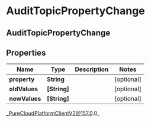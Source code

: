 # AuditTopicPropertyChange

## AuditTopicPropertyChange

## Properties

|Name | Type | Description | Notes|
|------------ | ------------- | ------------- | -------------|
| **property** | **String** |  | [optional] |
| **oldValues** | **[String]** |  | [optional] |
| **newValues** | **[String]** |  | [optional] |



_PureCloudPlatformClientV2@157.0.0_
